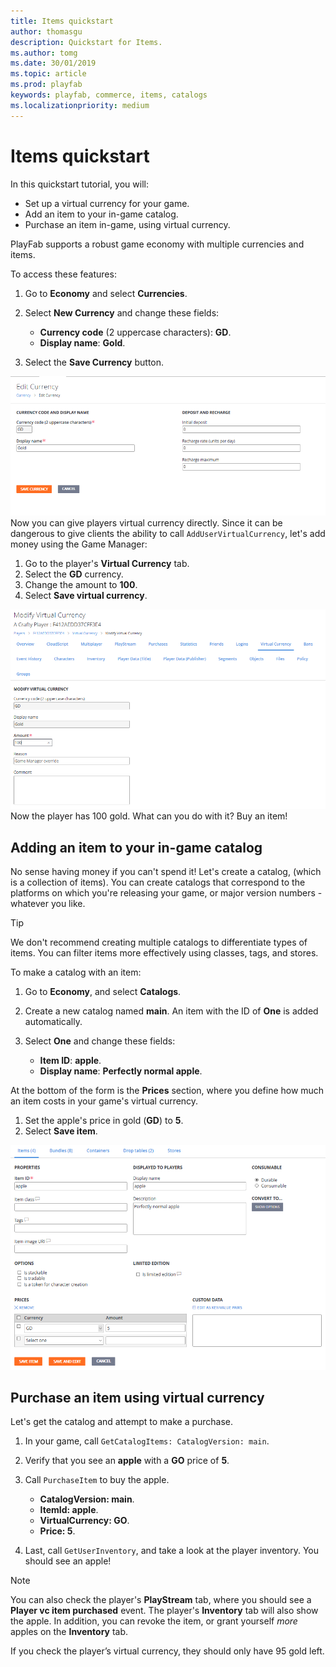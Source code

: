 ```yaml
---
title: Items quickstart
author: thomasgu
description: Quickstart for Items.
ms.author: tomg
ms.date: 30/01/2019
ms.topic: article
ms.prod: playfab
keywords: playfab, commerce, items, catalogs
ms.localizationpriority: medium
---
```


# Items quickstart

In this quickstart tutorial, you will:

- Set up a virtual currency for your game.
- Add an item to your in-game catalog.
- Purchase an item in-game, using virtual currency.

PlayFab supports a robust game economy with multiple currencies and items.

To access these features:

1. Go to **Economy** and select **Currencies**.
2. Select **New Currency** and change these fields:

   - **Currency code** (2 uppercase characters): **GD**.
   - **Display name**: **Gold**.
3. Select the **Save Currency** button.

![Save Currency](media/tutorials/virtual-currency.png)
Now you can give players virtual currency directly. Since it can be dangerous to give clients the ability to call `AddUserVirtualCurrency`, let's add money using the Game Manager:

1. Go to the player's **Virtual Currency** tab.
2. Select the **GD** currency.
3. Change the amount to **100**.
4. Select **Save virtual currency**.

![Modify Currency](media/tutorials/mod-virtual-currency.png)
Now the player has 100 gold. What can you do with it? Buy an item!

## Adding an item to your in-game catalog

No sense having money if you can't spend it! Let's create a catalog, (which is a collection of items). You can create catalogs that correspond to the platforms on which you're releasing your game, or major version numbers - whatever you like.

> [!TIP]
> We don't recommend creating multiple catalogs to differentiate types of items.  You can filter items more effectively using classes, tags, and stores.

To make a catalog with an item:

1. Go to **Economy**, and select **Catalogs**.
2. Create a new catalog named **main**. An item with the ID of **One** is added automatically.
3. Select **One** and change these fields:

   - **Item ID**: **apple**.
   - **Display name**: **Perfectly normal apple**.

At the bottom of the form is the **Prices** section, where you define how much an item costs in your game's virtual currency.

1. Set the apple's price in gold (**GD**) to **5**.
1. Select **Save item**.

![Add to Catalog](media/tutorials/add-catalog.png)

## Purchase an item using virtual currency

Let's get the catalog and attempt to make a purchase.

1. In your game, call `GetCatalogItems:
    CatalogVersion: main`.
2. Verify that you see an **apple** with a **GO** price of **5**.
3. Call `PurchaseItem` to buy the apple.

   - **CatalogVersion: main**.
   - **ItemId: apple**.
   - **VirtualCurrency: GO**.
   - **Price: 5**.
4. Last, call `GetUserInventory`, and take a look at the player inventory. You should see an apple!

> [!NOTE]
> You can also check the player's **PlayStream** tab, where you should see a **Player vc item purchased** event. The player's **Inventory** tab will also show the apple. In addition, you can revoke the item, or grant yourself *more* apples on the **Inventory** tab.

If you check the player’s virtual currency, they should only have 95 gold left.
